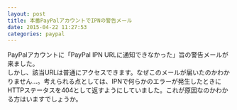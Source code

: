 ```yaml
---
layout: post
title: 本番PayPalアカウントでIPNの警告メール
date: 2015-04-22 11:27:53
categories: paypal
---
```

<p>PayPalアカウントに「PayPal IPN URLに通知できなかった」旨の警告メールが来ました。<br>
しかし、該当URLは普通にアクセスできます。なぜこのメールが届いたのかわかりません…。考えられる点としては、IPNで何らかのエラーが発生したときにHTTPステータスを404として返すようにしていました。これが原因なのかわかる方はいますでしょうか。</p>
